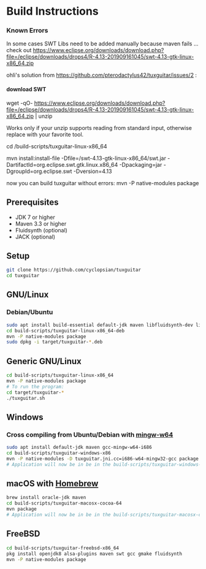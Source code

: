 # Build Instructions

### Known Errors
In some cases SWT Libs need to be added manually because maven fails ... check out 
https://www.eclipse.org/downloads/download.php?file=/eclipse/downloads/drops4/R-4.13-201909161045/swt-4.13-gtk-linux-x86_64.zip

ohli's solution from https://github.com/pterodactylus42/tuxguitar/issues/2
:
#### download SWT
wget -qO- https://www.eclipse.org/downloads/download.php?file=/eclipse/downloads/drops4/R-4.13-201909161045/swt-4.13-gtk-linux-x86_64.zip | unzip

Works only if your unzip supports reading from standard input, otherwise replace with your favorite tool.

cd <where tuxguitar is>/build-scripts/tuxguitar-linux-x86_64

mvn install:install-file -Dfile=<absolute path to your swt download>/swt-4.13-gtk-linux-x86_64/swt.jar -DartifactId=org.eclipse.swt.gtk.linux.x86_64 -Dpackaging=jar -DgroupId=org.eclipse.swt -Dversion=4.13

now you can build tuxguitar without errors:
mvn -P native-modules package

## Prerequisites
- JDK 7 or higher
- Maven 3.3 or higher
- Fluidsynth (optional)
- JACK (optional)
## Setup
```sh
git clone https://github.com/cyclopsian/tuxguitar
cd tuxguitar
```
## GNU/Linux
### Debian/Ubuntu
```sh
sudo apt install build-essential default-jdk maven libfluidsynth-dev libjack-jackd2-dev libasound2-dev libgtk-3-dev
cd build-scripts/tuxguitar-linux-x86_64-deb
mvn -P native-modules package
sudo dpkg -i target/tuxguitar-*.deb
```
## Generic GNU/Linux
```sh
cd build-scripts/tuxguitar-linux-x86_64
mvn -P native-modules package
# To run the program:
cd target/tuxguitar-*
./tuxguitar.sh
```
## Windows
### Cross compiling from Ubuntu/Debian with [mingw-w64](https://mingw-w64.org/)
```sh
sudo apt install default-jdk maven gcc-mingw-w64-i686
cd build-scripts/tuxguitar-windows-x86
mvn -P native-modules -D tuxguitar.jni.cc=i686-w64-mingw32-gcc package
# Application will now be in be in the build-scripts/tuxguitar-windows-x86/target folder
```
## macOS with [Homebrew](https://brew.sh)
```sh
brew install oracle-jdk maven
cd build-scripts/tuxguitar-macosx-cocoa-64
mvn package
# Application will now be in be in the build-scripts/tuxguitar-macosx-cocoa-64/target folder
```
## FreeBSD
```sh
cd build-scripts/tuxguitar-freebsd-x86_64
pkg install openjdk8 alsa-plugins maven swt gcc gmake fluidsynth
mvn -P native-modules package
```
